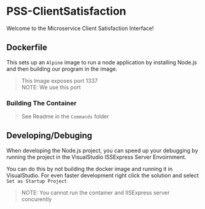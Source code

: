# PSS-ClientSatisfaction

Welcome to the Microservice Client Satisfaction Interface!

## Dockerfile

This sets up an `Alpine` image to run a node application by installing Node.js and then building our program in the image.

>This Image exposes port 1337  
>NOTE: We use this port

### Building The Container

>See Readme in the `Commands` folder

## Developing/Debuging
When developing the Node.js project, you can speed up your debugging by running the project in the VisualStudio ISSExpress Server Envoirnment.

You can do this by not building the docker image and running it in VisualStudio.
For even faster development right click the solution and select `Set as Startup Project`

>NOTE: You cannot run the container and IISExpress server concurently
